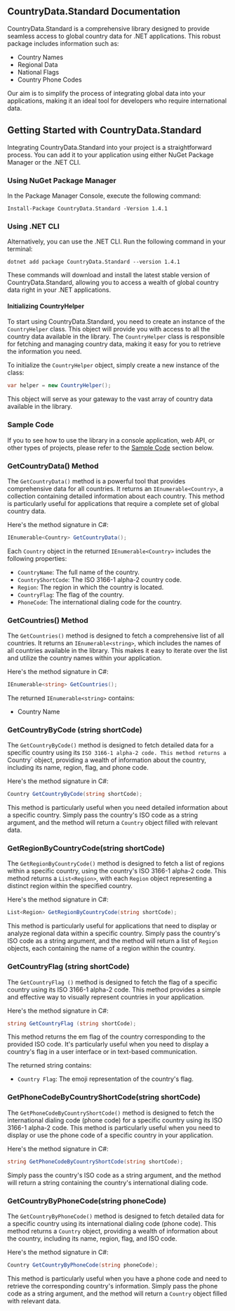 

## CountryData.Standard Documentation


CountryData.Standard is a comprehensive library designed to provide seamless access to global country data for .NET applications. This robust package includes information such as:

- Country Names
- Regional Data
- National Flags
- Country Phone Codes

Our aim is to simplify the process of integrating global data into your applications, making it an ideal tool for developers who require international data. 

## Getting Started with CountryData.Standard

Integrating CountryData.Standard into your project is a straightforward process. You can add it to your application using either NuGet Package Manager or the .NET CLI.

### Using NuGet Package Manager

In the Package Manager Console, execute the following command:

```shell
Install-Package CountryData.Standard -Version 1.4.1
```

###  Using .NET CLI

Alternatively, you can use the .NET CLI. Run the following command in your terminal:

```shell
dotnet add package CountryData.Standard --version 1.4.1
```

These commands will download and install the latest stable version of CountryData.Standard, allowing you to access a wealth of global country data right in your .NET applications.


#### Initializing CountryHelper

To start using CountryData.Standard, you need to create an instance of the `CountryHelper` class. This object will provide you with access to all the country data available in the library. The `CountryHelper` class is responsible for fetching and managing country data, making it easy for you to retrieve the information you need.

To initialize the `CountryHelper` object, simply create a new instance of the class:
```csharp
var helper = new CountryHelper();
```
This object will serve as your gateway to the vast array of country data available in the library.


### Sample Code 

If you to see how to use the library in a console application, web API, or other types of projects, please refer to the [Sample Code](../sample//README.md) section below.



### GetCountryData() Method

The `GetCountryData()` method is a powerful tool that provides comprehensive data for all countries. It returns an `IEnumerable<Country>`, a collection containing detailed information about each country. This method is particularly useful for applications that require a complete set of global country data.

Here's the method signature in C#:

```csharp
IEnumerable<Country> GetCountryData();
```

Each `Country` object in the returned `IEnumerable<Country>` includes the following properties:

- `CountryName`: The full name of the country.
- `CountryShortCode`: The ISO 3166-1 alpha-2 country code.
- `Region`: The region in which the country is located.
- `CountryFlag`: The  flag of the country.
- `PhoneCode`: The international dialing code for the country.



### GetCountries() Method

The `GetCountries()` method is designed to fetch a comprehensive list of all countries. It returns an `IEnumerable<string>`, which includes the names of all countries available in the library. This makes it easy to iterate over the list and utilize the country names within your application.

Here's the method signature in C#:

```csharp
IEnumerable<string> GetCountries();
```

The returned `IEnumerable<string>` contains:
- Country Name



### GetCountryByCode (string  shortCode)

The `GetCountryByCode()` method is designed to fetch detailed data for a specific country using its `ISO 3166-1 alpha-2 code. This method returns a `Country` object, providing a wealth of information about the country, including its name, region, flag, and phone code.

Here's the method signature in C#:

```csharp
Country GetCountryByCode(string shortCode);
```

This method is particularly useful when you need detailed information about a specific country. Simply pass the country's ISO code as a string argument, and the method will return a `Country` object filled with relevant data.



### GetRegionByCountryCode(string shortCode)

The `GetRegionByCountryCode()` method is designed to fetch a list of regions within a specific country, using the country's ISO 3166-1 alpha-2 code. This method returns a `List<Region>`, with each `Region` object representing a distinct region within the specified country.

Here's the method signature in C#:

```csharp
List<Region> GetRegionByCountryCode(string shortCode);
```

This method is particularly useful for applications that need to display or analyze regional data within a specific country. Simply pass the country's ISO code as a string argument, and the method will return a list of `Region` objects, each containing the name of a region within the country.




### GetCountryFlag (string shortCode)

The `GetCountryFlag ()` method is designed to fetch the  flag of a specific country using its ISO 3166-1 alpha-2 code. This method provides a simple and effective way to visually represent countries in your application.

Here's the method signature in C#:

```csharp
string GetCountryFlag (string shortCode);
```

This method returns the em flag of the country corresponding to the provided ISO code. It's particularly useful when you need to display a country's flag in a user interface or in text-based communication.

The returned string contains:
- `Country Flag`: The emoji representation of the country's flag.



### GetPhoneCodeByCountryShortCode(string shortCode)

The `GetPhoneCodeByCountryShortCode()` method is designed to fetch the international dialing code (phone code) for a specific country using its ISO 3166-1 alpha-2 code. This method is particularly useful when you need to display or use the phone code of a specific country in your application.

Here's the method signature in C#:

```csharp
string GetPhoneCodeByCountryShortCode(string shortCode);
```

Simply pass the country's ISO code as a string argument, and the method will return a string containing the country's international dialing code.


### GetCountryByPhoneCode(string phoneCode)

The `GetCountryByPhoneCode()` method is designed to fetch detailed data for a specific country using its international dialing code (phone code). This method returns a `Country` object, providing a wealth of information about the country, including its name, region, flag, and ISO code.

Here's the method signature in C#:

```csharp
Country GetCountryByPhoneCode(string phoneCode);
```

This method is particularly useful when you have a phone code and need to retrieve the corresponding country's information. Simply pass the phone code as a string argument, and the method will return a `Country` object filled with relevant data.




